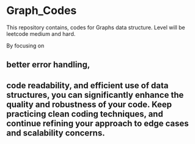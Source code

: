 # Graph_Codes
This repository contains, codes for Graphs data structure. Level will be leetcode medium and hard.

By focusing on 
## better error handling, 
## code readability, and efficient use of data structures, you can significantly enhance the quality and robustness of your code. Keep practicing clean coding techniques, and continue refining your approach to edge cases and scalability concerns.

